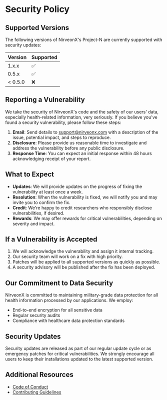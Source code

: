 # Security Policy

## Supported Versions

The following versions of NirveonX's Project-N are currently supported with security updates:

| Version | Supported          |
| ------- | ------------------ |
| 1.x.x   | :white_check_mark: |
| 0.5.x   | :white_check_mark: |
| < 0.5.0 | :x:                |

## Reporting a Vulnerability

We take the security of NirveonX's code and the safety of our users' data, especially health-related information, very seriously. If you believe you've found a security vulnerability, please follow these steps:

1. **Email**: Send details to support@nirveonx.com with a description of the issue, potential impact, and steps to reproduce.
2. **Disclosure**: Please provide us reasonable time to investigate and address the vulnerability before any public disclosure.
3. **Response Time**: You can expect an initial response within 48 hours acknowledging receipt of your report.

## What to Expect

- **Updates**: We will provide updates on the progress of fixing the vulnerability at least once a week.
- **Resolution**: When the vulnerability is fixed, we will notify you and may invite you to confirm the fix.
- **Credit**: We're happy to credit researchers who responsibly disclose vulnerabilities, if desired.
- **Rewards**: We may offer rewards for critical vulnerabilities, depending on severity and impact.

## If a Vulnerability is Accepted

1. We will acknowledge the vulnerability and assign it internal tracking.
2. Our security team will work on a fix with high priority.
3. Patches will be applied to all supported versions as quickly as possible.
4. A security advisory will be published after the fix has been deployed.

## Our Commitment to Data Security

NirveonX is committed to maintaining military-grade data protection for all health information processed by our applications. We employ:

- End-to-end encryption for all sensitive data
- Regular security audits
- Compliance with healthcare data protection standards

## Security Updates

Security updates are released as part of our regular update cycle or as emergency patches for critical vulnerabilities. We strongly encourage all users to keep their installations updated to the latest supported version.

## Additional Resources

- [Code of Conduct](CODE_OF_CONDUCT.md)
- [Contributing Guidelines](CONTRIBUTING.md)
